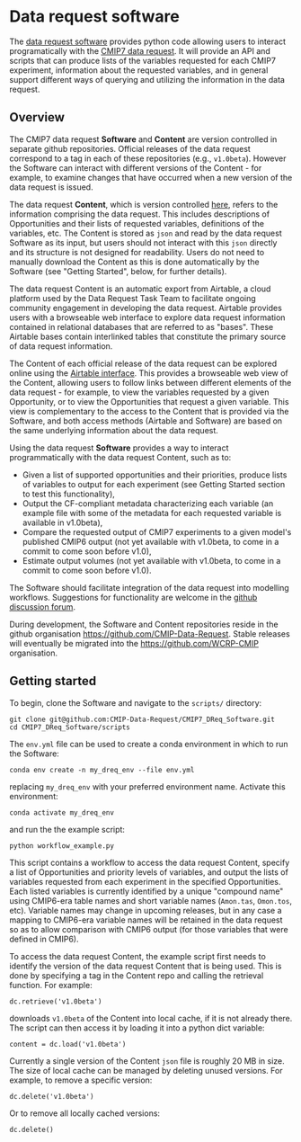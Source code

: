 # Data request software

The [data request software](https://github.com/CMIP-Data-Request/CMIP7_DReq_Software) provides python code allowing users to interact programatically with the [CMIP7 data request](https://wcrp-cmip.org/cmip7/cmip7-data-request/).
It will provide an API and scripts that can produce lists of the variables requested for each CMIP7 experiment, information about the requested variables, and in general support different ways of querying and utilizing the information in the data request.


## Overview

The CMIP7 data request **Software** and **Content** are version controlled in separate github repositories.
Official releases of the data request correspond to a tag in each of these repositories (e.g., `v1.0beta`). 
However the Software can interact with different versions of the Content - for example, to examine changes that have occurred when a new version of the data request is issued.

The data request **Content**, which is version controlled [here](https://github.com/CMIP-Data-Request/CMIP7_DReq_Content), refers to the information comprising the data request. 
This includes descriptions of Opportunities and their lists of requested variables, definitions of the variables, etc.
The Content is stored as `json` and read by the data request Software as its input, but users should not interact with this `json` directly and its structure is not designed for readability.
Users do not need to manually download the Content as this is done automatically by the Software (see "Getting Started", below, for further details).

The data request Content is an automatic export from Airtable, a cloud platform used by the Data Request Task Team to facilitate ongoing community engagement in developing the data request.
Airtable provides users with a browseable web interface to explore data request information contained in relational databases that are referred to as "bases".
These Airtable bases contain interlinked tables that constitute the primary source of data request information.

The Content of each official release of the data request can be explored online using the [Airtable interface](https://bit.ly/CMIP7-DReq-v1_0beta).
This provides a browseable web view of the Content, allowing users to follow links between different elements of the data request - for example, to view the variables requested by a given Opportunity, or to view the Opportunities that request a given variable.
This view is complementary to the access to the Content that is provided via the Software, and both access methods (Airtable and Software) are based on the same underlying information about the data request.


Using the data request **Software** provides a way to interact programmatically with the data request Content, such as to:

- Given a list of supported opportunities and their priorities, produce lists of variables to output for each experiment (see Getting Started section to test this functionality),
- Output the CF-compliant metadata characterizing each variable (an example file with some of the metadata for each requested variable is available in v1.0beta),
- Compare the requested output of CMIP7 experiments to a given model's published CMIP6 output (not yet available with v1.0beta, to come in a commit to come soon before v1.0),
- Estimate output volumes (not yet available with v1.0beta, to come in a commit to come soon before v1.0).

The Software should facilitate integration of the data request into modelling workflows.
Suggestions for functionality are welcome in the [github discussion forum](https://github.com/CMIP-Data-Request/CMIP7_DReq_Software/discussions).


During development, the Software and Content repositories reside in the github organisation https://github.com/CMIP-Data-Request.
Stable releases will eventually be migrated into the https://github.com/WCRP-CMIP organisation.


## Getting started

To begin, clone the Software and navigate to the `scripts/` directory:
```
git clone git@github.com:CMIP-Data-Request/CMIP7_DReq_Software.git
cd CMIP7_DReq_Software/scripts
```
The `env.yml` file can be used to create a conda environment in which to run the Software:
```
conda env create -n my_dreq_env --file env.yml
```
replacing `my_dreq_env` with your preferred environment name. 
Activate this environment:
```
conda activate my_dreq_env
```
and run the the example script:
```
python workflow_example.py
```
This script contains a workflow to access the data request Content, specify a list of Opportunities and priority levels of variables, and output the lists of variables requested from each experiment in the specified Opportunities.
Each listed variables is currently identified by a unique "compound name" using CMIP6-era table names and short variable names (`Amon.tas`, `Omon.tos`, etc).
Variable names may change in upcoming releases, but in any case a mapping to CMIP6-era variable names will be retained in the data request so as to allow comparison with CMIP6 output (for those variables that were defined in CMIP6).

To access the data request Content, the example script first needs to identify the version of the data request Content that is being used. 
This is done by specifying a tag in the Content repo and calling the retrieval function.
For example:
```
dc.retrieve('v1.0beta')
```
downloads `v1.0beta` of the Content into local cache, if it is not already there.
The script can then access it by loading it into a python dict variable:
```
content = dc.load('v1.0beta')
```
Currently a single version of the Content `json` file is roughly 20 MB in size.
The size of local cache can be managed by deleting unused versions.
For example, to remove a specific version:
```
dc.delete('v1.0beta')
```
Or to remove all locally cached versions:
```
dc.delete()
```

